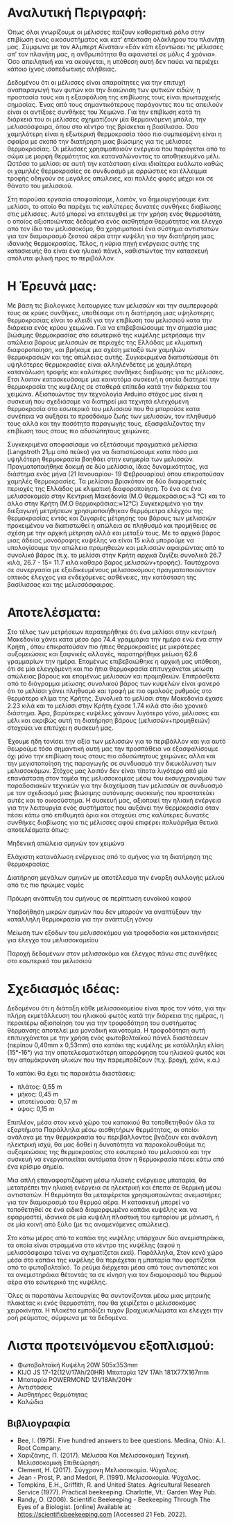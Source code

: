 # Αναλυτική Περιγραφή:
Όπως όλοι γνωρίζουμε οι μέλισσες παίζουν καθοριστικό ρόλο στην επιβίωση ενός οικοσυστήματος και κατ’ επέκταση ολόκληρου του πλανήτη μας. Σύμφωνα με τον Αλμπερτ Αϊνστάιν «Εάν κάτι εξοντώσει τις μέλισσες απ’ τον πλανήτη μας, η ανθρωπότητα θα αφανιστεί σε μόλις 4 χρόνια». Όσο απειλητική και να ακούγεται, η υπόθεση αυτή δεν παύει να περιέχει κάποιο ίχνος ισοπεδωτικής αλήθειας.  
 
Δεδομένου ότι οι μέλισσες είναι απαραίτητες για την επιτυχή αναπαραγωγή των φυτών και την διαιώνιση των φυτικών ειδών, η προστασία τους και η εξασφάλιση της επιβίωσης τους είναι πρωταρχικής σημασίας. Ένας από τους σημαντικότερους παράγοντες που τις απειλούν είναι οι αντίξοες συνθήκες του Χειμώνα. Για την επιβίωση κατά τη διάρκειά του οι μέλισσες σχηματίζουν μία θερμαινόμενη μπάλα, την μελισσόσφαιρα, όπου στο κέντρο της βρίσκεται η βασίλισσα. Όσο χαμηλότερη είναι η εξωτερική θερμοκρασία τόσο πιο συμπιεσμένη είναι η σφαίρα με σκοπό την διατήρηση μιας βιώσιμης για τις μέλισσες θερμοκρασίας. Οι μέλισσες χρησιμοποιούν ενέργεια που παράγεται από το σώμα με μορφή θερμότητας και καταναλώνοντας το αποθηκευμένο μέλι. Ωστόσο το μελίσσι σε αυτή την κατάσταση είναι ιδιαίτερα ευάλωτο καθώς οι χαμηλές θερμοκρασίες σε συνδυασμό με αρρώστιες και έλλειμμα τροφής οδηγούν σε μεγάλες απώλειες, και πολλές φορές μέχρι και σε θάνατο του μελισσιού.
 
Στη παρούσα εργασία αποφασίσαμε, λοιπόν, να δημιουργήσουμε ένα μελίσσι, το οποίο θα παρέχει τις καλύτερες δυνατές συνθήκες διαβίωσης στις μέλισσες. Αυτό μπορεί να επιτευχθεί με την χρήση ενός θερμοστάτη, ο οποίος αξιοποιώντας δεδομένα ενός αισθητήρα θερμότητας και έλεγχο από τον ίδιο τον μελισσοκόμο, θα χρησιμοποιεί ένα σύστημα αντιστατών για τον διαμοιρασμό ζεστού αέρα στην κυψέλη για την διατήρηση μιας ιδανικής θερμοκρασίας. Τέλος, η κύρια πηγή ενέργειας αυτής της κατασκευής θα είναι ένα ηλιακό πάνελ, καθιστώντας την κατασκευή απόλυτα φιλική προς το περιβάλλον.
   
   # Η Έρευνά μας: 
   Με βάση τις βιολογικες λειτουργιες των μελισσών και την συμπεριφορά τους σε κρύες συνθήκες, υποθέσαμε οτι η διατήρηση μιας υψηλοτερης θερμοκρασιας είναι το κλειδί για την επιβίωση του μελισσιού κατα την διάρκεια ενός κρύου χειμώνα. Για να επιβεβαιώσουμε την σημασία μιας βιώσιμης θερμοκρασίας στο εσωτερικό της κυψέλης μετρήσαμε την απώλεια βάρους μελισσιών σε περιοχές της Ελλάδας με κλιματική διαφοροποίηση, και βρήκαμε μια σχέση μεταξύ των χαμηλών θερμοκρασιών και της απώλειας αυτής. Συγκεκριμένα διαπιστώσαμε ότι υψηλότερες θερμοκρασίες είναι αλληλένδετες με χαμηλότερη κατανάλωση τροφής και καλύτερες συνθήκες διαβίωσης για τις μέλισσες. Ετσι λοιπον κατασκευάσαμε μια καινοτόμα συσκευή η οποία διατηρεί την θερμοκρασία της κυψέλης σε σταθερά επίπεδα κατά την διάρκεια του χειμώνα. Αξιοποιώντας την τεχνολογία Arduino στόχος μας είναι η συσκευή που σχεδιάσαμε να διατηρεί μια τεχνητά ελεγχόμενη θερμοκρασία στο εσωτερικό του μελισσιού που θα μπορούσε κατα συνέπεια να αυξήσει  το προσδόκιμο ζωής των μελισσών, τον πληθυσμό τους αλλά και την ποσότητα παραγωγής τους, εξασφαλιζοντας την επιβίωση τους στους πιο αδυσώπητους χειμώνες. 

Συγκεκριμένα αποφασίσαμε να εξετάσουμε πραγματικά μελίσσια (Langstroth 21μμ από πεύκο) για  να διαπιστώσουμε κατα πόσο μια υψηλότερη  θερμοκρασία βοηθάει στην ευημερία των μελισσών. Πραγματοποιήθηκε δοκιμή σε δύο μελίσσια, ίδιας δυναμικότητας, για διάστημα ενός μήνα (21 Ιανουαρίου- 19 Φεβρουαρίου) όπου επικρατούσαν χαμηλές θερμοκρασίες. Τα μελίσσια βρισκόταν σε δύο διαφορετικές περιοχές της Ελλάδας με κλιματική διαφοροποίηση. Το ένα σε ένα μελισσοκομείο στην Κεντρική Μακεδονία (Μ.Ο θερμοκράσιας:≈3 °C) και το άλλο στην Κρήτη (Μ.Ο θερμοκράσιας:≈12°C) Συγκεκριμένα για την διεξαγωγή μετρήσεων χρησιμοποιήθηκαν θερμόμετρα ελέγχου της θερμοκρασίας εντός και ζυγαριές μέτρησης του βάρους των μελισσιών προκειμένου να διαπιστωθεί η απώλεια σε πληθυσμό και προμήθειες σε σχέση με την αρχική μέτρηση αλλά και μεταξύ τους. Με το αρχικό βάρος μιας άδειας μονοόροφης κυψέλης να είναι 15 κιλά μπορούμε να υπολογίσουμε την απώλεια προμηθειών και μελισσών αφαιρώντας από το συνολικό βάρος (π.χ. το μελίσσι στην Κρήτη αρχικά ζυγίζει συνολικά 26.7 κιλά, 26.7 - 15= 11.7 κιλά καθαρό βάρος μελισσών+τροφής). Ταυτόχρονα σε συνεργασία με εξειδικευμένους μελισσοκόμους πραγματοποιούνταν οπτικός έλεγχος για ενδεχόμενες ασθένειες, την κατάσταση της βασίλισσας και της μελισσόσφαιρας. 

# Αποτελέσματα:

Στο τέλος των μετρήσεων παρατηρήθηκε ότι ένα μελίσσι στην κεντρική Μακεδονία χάνει κατα μέσο όρο 74.4 γραμμάρια την ημέρα ενώ ένα στην Κρήτη , όπου επικρατούσαν πιο ήπιες θερμοκρασίες με μικρότερες αυξομειώσεις και ξαφνικές αλλαγές, παρατηρήθηκε μείωση 62.6 γραμμαρίων την ημέρα. Επομένως επιβεβαιώθηκε η αρχική μας υπόθεση, ότι σε μία ελεγχόμενη και πιο ήπια θερμοκρασία επιτυγχάνεται μείωση απώλειας βάρους και επομένως μελισσών και προμηθειών. Επιπρόσθετα από το διάγραμμα μείωσης συνολικού βάρος των κυψελών είναι φανερό ότι το μελίσσι χάνει πληθυσμό και τροφή με πιο ομαλούς ρυθμούς στο θερμότερο κλίμα της Κρήτης. Συνολικά το μελίσσι στην Μακεδονία έχασε 2.23 κιλά και το μελίσσι στην Κρήτη έχασε 1.74 κιλά στο ίδιο χρονικό διάστημα. Άρα, βαρύτερες κυψέλες χάνουν λιγότερο γόνο, μέλισσες και μέλι και ακριβώς αυτή τη διατήρηση βάρους (μελισσών+προμηθειών) στοχεύει να επιτύχει η συσκευή μας.

Έχουμε ήδη τονίσει την αξία των μελισσών για το περιβάλλον και για αυτό θεωρούμε τόσο σημαντική αυτή μας την προσπάθεια να εξασφαλίσουμε όχι μόνο την επιβίωση τους στους πιο αδυσώπητους χειμώνες αλλα και την μεγιστοποίηση της παραγωγής σε συνδυασμό  την διευκόλυνση των μελισσοκόμων. Στόχος μας λοιπόν δεν είναι τίποτα λιγότερο από μία επανάσταση στον τομέα της μελισσοκομίας μέσω του εκσυγχρονισμού των παραδοσιακών τεχνικών για την διαχείμαση των μελισσών σε συνδυασμό με τον σχεδιασμό μιας βιώσιμης αυτόνομης συσκευής που προστατεύει αυτές και το οικοσύστημα. Η συσκευή μας, αξιοποιεί την ηλιακή ενέργεια για την λειτουργία ενός συστήματος που αυξάνει την θερμοκρασία όταν πέσει κάτω από επιθυμητά όρια και στοχεύει στις καλύτερες δυνατές συνθήκες διαβίωσης για τις μέλισσες αφού επιφέρει πολυάριθμα θετικά αποτελέσματα όπως: 

Μηδενική απώλεια σμηνών τον χειμώνα

Ελάχιστη κατανάλωση ενέργειας από το σμήνος για τη διατήρηση της θερμοκρασίας

Διατήρηση μεγάλων σμηνών με αποτέλεσμα την έναρξη συλλογής μελιού από τις πιο πρώιμες νομές

Πρόωρη ανάπτυξη του σμήνους σε περίπτωση ευνοϊκού καιρού

Υποβοήθηση μικρών σμηνών που δεν μπορούν να αναπτύξουν την κατάλληλη θερμοκρασία για την ανάπτυξη γόνου

Μείωση των εξόδων του μελισσοκόμου για τροφοδοσία και μετακινήσεις για έλεγχο του μελισσοκομείου

Παροχή δεδομένων στον μελισσοκόμο και έλεγχος πάνω στις συνθήκες στο εσωτερικό του μελισσιού 

 
# Σχεδιασμός ιδέας:
 
Δεδομένου ότι η διάταξη κάθε μελισσοκομείου είναι προς τον νότο, για την πλήρη εκμετάλλευση του ηλιακού φωτός κατά την διάρκεια της ημέρας, η περαιτέρω αξιοποίηση του για την τροφοδότηση του συστήματος θέρμανσης αποτελεί μια μοναδική καινοτομία. Η τροφοδότηση αυτή επιτυγχάνεται με την χρήση ενός  φωτοβολταϊκού πάνελ διαστάσεων (περίπου 0,40mm x 0,53mm) στο καπάκι της κυψέλης με κατάλληλη κλίση (15°-16°) για την αποτελεσματικότερη απορρόφηση του ηλιακού φωτός και την απομάκρυνση υλικών που την παρεμποδίζουν (π.χ. βροχή, χιόνι, κ.α.)
 
Το καπάκι θα έχει τις παρακάτω διαστάσεις:
* πλάτος: 0,55 m
* μήκος: 0,45 m
* υποτείνουσα: 0,57 m
* ύψος: 0,15 m

Επιπλέον, μέσα στον κενό χώρο του καπακιού θα τοποθετηθούν όλα τα εξαρτήματα
Παράλληλα μέσω αισθητήρων θερμότητας, οι οποίοι ανάλογα με την θερμοκρασία του περιβάλλοντος βγάζουν και ανάλογη ηλεκτρική ισχύ, θα μας δοθεί η δυνατότητα να παρακολουθούμε τις αυξομειώσεις της θερμοκρασίας στο εσωτερικό του μελισσιού και την συσκευή να ενεργοποιείται αυτόματα όταν η θερμοκρασία πέσει κάτω από ένα κρίσιμο σημείο.
 
Μια απλή επαναφορτιζόμενη μέσω ηλιακής ενέργειας μπαταρία, θα μετατρέπει την ηλιακή ενέργεια σε ηλεκτρική και έπειτα σε θερμική μέσω αντιστατών. Η θερμότητα θα μεταφέρεται χρησιμοποιώντας ανεμιστήρες για τον διαμοιρασμό του θερμού αέρα. Η κατασκευή μπορεί να τοποθετηθεί σε ένα ειδικά διαμορφωμένο καπάκι κυψέλης και να εφαρμοστεί, ιδανικά σε μία κυψέλη πλαστική του εμπορίου με μόνωση, ή σε μία κοινή από ξύλο (με τις αναμενόμενες απώλειες).
 
Στο κάτω μέρος από το καπάκι της κυψέλης υπάρχουν δύο ανεμιστηράκια, τα οποία είναι στραμμένα στο κέντρο της κυψέλης (αφού η μελισσόσφαιρα τείνει να σχηματίζεται εκεί). Παράλληλα, Στον κενό χώρο μέσα στο καπάκι της κυψέλης θα περιέχεται η μπαταρία που φορτίζεται από το φωτοβολταϊκό. Το ρεύμα διέρχεται μέσα από τους αντιστάτες και τα ανεμιστηράκια θέτοντάς τα σε κίνηση για τον διαμοιρασμό του θερμού αέρα στο εσωτερικό της κυψέλης.
 
Όλες οι παραπάνω λειτουργίες θα συντονίζονται μέσω μιας μητρικής πλακέτας κι ενός θερμοστάτη, που θα χειρίζεται ο μελισσοκόμος χειροκίνητα. Η πλακέτα εμποδίζει τυχόν βραχυκυκλώματα και ελέγχει την ροή ρεύματος, σύμφωνα με τα δεδομένα. 

# Λιστα προτεινόμενου εξοπλισμού:
* Φωτοβολταϊκή Κυψέλη 20W 505x353mm
* KIJO JS 17-12(12V/17Ah/20HR) Μπαταρία 12V 17Ah 181Χ77Χ167mm
* Μπαταρία POWERMOND 12V18Ah/20Hr
* Αντιστάσεις
* Αισθητήρες θερμότητας
* Καλώδια

## Βιβλιογραφία
* Bee, I. (1975). Five hundred answers to bee questions. Medina, Ohio: A.I. Root Company.
* Χαριζάνης, Π. (2017). Μέλισσα Και Μελισσοκομική Τεχνική. Μελισσοκομική Επιθεώρηση.
* Clement, H. (2017). Σύγχρονη Μελισσοκομία. Ψύχαλος.
* Jean - Prost, P. and Medori, P. (1991). Μελισσοκομία. Ψύχαλος.
* Tompkins, E.H., Griffith, R. and United States. Agricultural Research Service (1977). Practical beekeeping. Charlotte, Vt.: Garden Way Pub.
* Randy, O. (2006). Scientific Beekeeping - Beekeeping Through The Eyes of a Biologist. [online] Available at: https://scientificbeekeeping.com [Accessed 21 Feb. 2022].

